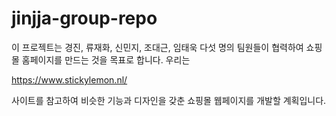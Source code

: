 ﻿# jinjja-group-repo
이 프로젝트는  경진, 류재화, 신민지, 조대근, 임태욱 다섯 명의 팀원들이 협력하여 쇼핑몰 홈페이지를 만드는 것을 목표로 합니다. 우리는

https://www.stickylemon.nl/

사이트를 참고하여 비슷한 기능과 디자인을 갖춘 쇼핑몰 웹페이지를 개발할 계획입니다.
